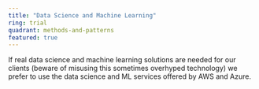 ```yaml
---
title: "Data Science and Machine Learning"
ring: trial
quadrant: methods-and-patterns
featured: true
---
```


If real data science and machine learning solutions are needed for our clients (beware of misusing
this sometimes overhyped technology) we prefer to use the data science and ML services offered by
AWS and Azure.